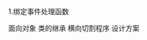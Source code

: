 <!--
 * @Author: your name
 * @Date: 2021-06-13 06:20:59
 * @LastEditTime: 2021-06-13 06:24:52
 * @LastEditors: Please set LastEditors
 * @Description: In User Settings Edit
 * @FilePath: \cloudapp-dashboardd:\blibli\tsVue3Vite\README.md
-->
1.绑定事件处理函数

面向对象 类的继承 横向切割程序 设计方案